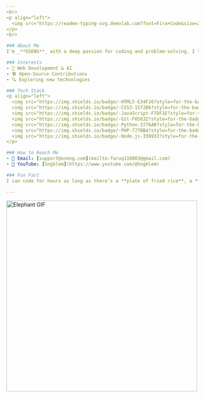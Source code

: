 ```yaml
---
<br>
<p align="left">
  <img src="https://readme-typing-svg.demolab.com?font=Fira+Code&size=22&pause=1000&color=F7B801&center=true&vCenter=true&width=500&lines=Aspiring+Software+Engineer!;Web+Development+%26+AI+Enthusiast!;Open-Source+Contributor!;Always+Learning!🚀" alt="Typing SVG"/>
</p>
<br>

### About Me
I'm _**OSENG**_ with a deep passion for coding and problem-solving. I love exploring new technologies and building innovative projects!

### Interests
- 🚀 Web Development & AI
- 🛠 Open-Source Contributions
- 🔍 Exploring new technologies

### Tech Stack
<p align="left">
  <img src="https://img.shields.io/badge/-HTML5-E34F26?style=for-the-badge&logo=html5&logoColor=white"/>
  <img src="https://img.shields.io/badge/-CSS3-1572B6?style=for-the-badge&logo=css3"/>
  <img src="https://img.shields.io/badge/-JavaScript-F7DF1E?style=for-the-badge&logo=javascript&logoColor=black"/>
  <img src="https://img.shields.io/badge/-Git-F05032?style=for-the-badge&logo=git&logoColor=white"/><br>
  <img src="https://img.shields.io/badge/-Python-3776AB?style=for-the-badge&logo=python&logoColor=white"/>
  <img src="https://img.shields.io/badge/-PHP-777BB4?style=for-the-badge&logo=php&logoColor=white"/>
  <img src="https://img.shields.io/badge/-Node.js-339933?style=for-the-badge&logo=node.js&logoColor=white"/>
</p>

### How to Reach Me
- 📩 Email: [support@oseng.com](mailto:faruq110803@gmail.com)
- 🎥 YouTube: [Sngklem](https://www.youtube.com/@Sngklem)

### Fun Fact
I can code for hours as long as there’s a **plate of fried rice**, a **hot cup of coffee**, and a **cigarette** to spark my creativity! ☕🚬

---
```


<p align="left">
  <img src="https://media3.giphy.com/media/v1.Y2lkPTc5MGI3NjExeWFmc2ZuMjlqbTI2d2JlYWt0dmlnd3ZzbGhzbGNqajh3b2tnbGljNCZlcD12MV9pbnRlcm5hbF9naWZfYnlfaWQmY3Q9Zw/Dh5q0sShxgp13DwrvG/giphy.gif" width="500" alt="Elephant GIF"/>
</p>

